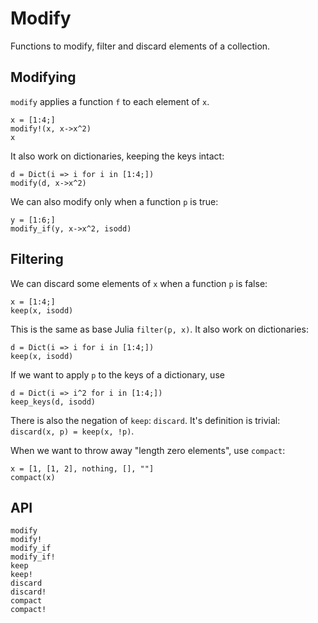 # Modify

Functions to modify, filter and discard elements of a collection.

## Modifying

`modify` applies a function `f` to each element of `x`.

```@example modify
x = [1:4;]
modify!(x, x->x^2)
x
```

It also work on dictionaries, keeping the keys intact:
```@example modify
d = Dict(i => i for i in [1:4;])
modify(d, x->x^2)
```

We can also modify only when a function `p` is true:
```@example modify
y = [1:6;]
modify_if(y, x->x^2, isodd)
```

## Filtering
We can discard some elements of `x` when a function `p` is false:

```@example keep
x = [1:4;]
keep(x, isodd)
```

This is the same as base Julia `filter(p, x)`. It also work on dictionaries:

```@example keep
d = Dict(i => i for i in [1:4;])
keep(x, isodd)
```

If we want to apply `p` to the keys of a dictionary, use
```@example keep
d = Dict(i => i^2 for i in [1:4;])
keep_keys(d, isodd)
```

There is also the negation of `keep`: `discard`. It's definition is trivial: `discard(x, p) = keep(x, !p)`.

When we want to throw away "length zero elements", use `compact`:
```@example keep
x = [1, [1, 2], nothing, [], ""]
compact(x)
```

## API

```@docs
modify
modify!
modify_if
modify_if!
keep
keep!
discard
discard!
compact
compact!
```